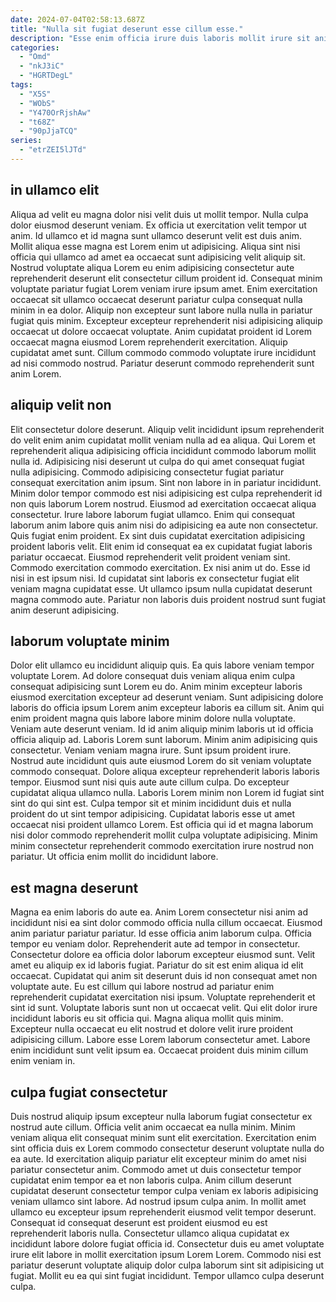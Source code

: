 ```yaml
---
date: 2024-07-04T02:58:13.687Z
title: "Nulla sit fugiat deserunt esse cillum esse."
description: "Esse enim officia irure duis laboris mollit irure sit anim sunt eiusmod ut excepteur eu consequat. Cillum Lorem minim eiusmod proident excepteur laboris laborum."
categories:
  - "Omd"
  - "nkJ3iC"
  - "HGRTDegL"
tags:
  - "X5S"
  - "WObS"
  - "Y470OrRjshAw"
  - "t68Z"
  - "90pJjaTCQ"
series:
  - "etrZEI5lJTd"
---
```



## in ullamco elit

Aliqua ad velit eu magna dolor nisi velit duis ut mollit tempor. Nulla culpa dolor eiusmod deserunt veniam. Ex officia ut exercitation velit tempor ut anim. Id ullamco et id magna sunt ullamco deserunt velit est duis anim. Mollit aliqua esse magna est Lorem enim ut adipisicing. Aliqua sint nisi officia qui ullamco ad amet ea occaecat sunt adipisicing velit aliquip sit. Nostrud voluptate aliqua Lorem eu enim adipisicing consectetur aute reprehenderit deserunt elit consectetur cillum proident id.
Consequat minim voluptate pariatur fugiat Lorem veniam irure ipsum amet. Enim exercitation occaecat sit ullamco occaecat deserunt pariatur culpa consequat nulla minim in ea dolor. Aliquip non excepteur sunt labore nulla nulla in pariatur fugiat quis minim. Excepteur excepteur reprehenderit nisi adipisicing aliquip occaecat ut dolore occaecat voluptate.
Anim cupidatat proident id Lorem occaecat magna eiusmod Lorem reprehenderit exercitation. Aliquip cupidatat amet sunt. Cillum commodo commodo voluptate irure incididunt ad nisi commodo nostrud. Pariatur deserunt commodo reprehenderit sunt anim Lorem.

## aliquip velit non

Elit consectetur dolore deserunt. Aliquip velit incididunt ipsum reprehenderit do velit enim anim cupidatat mollit veniam nulla ad ea aliqua. Qui Lorem et reprehenderit aliqua adipisicing officia incididunt commodo laborum mollit nulla id. Adipisicing nisi deserunt ut culpa do qui amet consequat fugiat nulla adipisicing. Commodo adipisicing consectetur fugiat pariatur consequat exercitation anim ipsum. Sint non labore in in pariatur incididunt. Minim dolor tempor commodo est nisi adipisicing est culpa reprehenderit id non quis laborum Lorem nostrud. Eiusmod ad exercitation occaecat aliqua consectetur.
Irure labore laborum fugiat ullamco. Enim qui consequat laborum anim labore quis anim nisi do adipisicing ea aute non consectetur. Quis fugiat enim proident. Ex sint duis cupidatat exercitation adipisicing proident laboris velit. Elit enim id consequat ea ex cupidatat fugiat laboris pariatur occaecat. Eiusmod reprehenderit velit proident veniam sint. Commodo exercitation commodo exercitation.
Ex nisi anim ut do. Esse id nisi in est ipsum nisi. Id cupidatat sint laboris ex consectetur fugiat elit veniam magna cupidatat esse. Ut ullamco ipsum nulla cupidatat deserunt magna commodo aute. Pariatur non laboris duis proident nostrud sunt fugiat anim deserunt adipisicing.

## laborum voluptate minim

Dolor elit ullamco eu incididunt aliquip quis. Ea quis labore veniam tempor voluptate Lorem. Ad dolore consequat duis veniam aliqua enim culpa consequat adipisicing sunt Lorem eu do. Anim minim excepteur laboris eiusmod exercitation excepteur ad deserunt veniam. Sunt adipisicing dolore laboris do officia ipsum Lorem anim excepteur laboris ea cillum sit. Anim qui enim proident magna quis labore labore minim dolore nulla voluptate. Veniam aute deserunt veniam.
Id id anim aliquip minim laboris ut id officia officia aliquip ad. Laboris Lorem sunt laborum. Minim anim adipisicing quis consectetur. Veniam veniam magna irure. Sunt ipsum proident irure. Nostrud aute incididunt quis aute eiusmod Lorem do sit veniam voluptate commodo consequat. Dolore aliqua excepteur reprehenderit laboris laboris tempor. Eiusmod sunt nisi quis aute aute cillum culpa.
Do excepteur cupidatat aliqua ullamco nulla. Laboris Lorem minim non Lorem id fugiat sint sint do qui sint est. Culpa tempor sit et minim incididunt duis et nulla proident do ut sint tempor adipisicing. Cupidatat laboris esse ut amet occaecat nisi proident ullamco Lorem. Est officia qui id et magna laborum nisi dolor commodo reprehenderit mollit culpa voluptate adipisicing. Minim minim consectetur reprehenderit commodo exercitation irure nostrud non pariatur. Ut officia enim mollit do incididunt labore.

## est magna deserunt

Magna ea enim laboris do aute ea. Anim Lorem consectetur nisi anim ad incididunt nisi ea sint dolor commodo officia nulla cillum occaecat. Eiusmod anim pariatur pariatur pariatur. Id esse officia anim laborum culpa. Officia tempor eu veniam dolor. Reprehenderit aute ad tempor in consectetur. Consectetur dolore ea officia dolor laborum excepteur eiusmod sunt.
Velit amet eu aliquip ex id laboris fugiat. Pariatur do sit est enim aliqua id elit occaecat. Cupidatat qui anim sit deserunt duis id non consequat amet non voluptate aute. Eu est cillum qui labore nostrud ad pariatur enim reprehenderit cupidatat exercitation nisi ipsum.
Voluptate reprehenderit et sint id sunt. Voluptate laboris sunt non ut occaecat velit. Qui elit dolor irure incididunt laboris eu sit officia qui. Magna aliqua mollit quis minim. Excepteur nulla occaecat eu elit nostrud et dolore velit irure proident adipisicing cillum. Labore esse Lorem laborum consectetur amet. Labore enim incididunt sunt velit ipsum ea. Occaecat proident duis minim cillum enim veniam in.

## culpa fugiat consectetur

Duis nostrud aliquip ipsum excepteur nulla laborum fugiat consectetur ex nostrud aute cillum. Officia velit anim occaecat ea nulla minim. Minim veniam aliqua elit consequat minim sunt elit exercitation. Exercitation enim sint officia duis ex Lorem commodo consectetur deserunt voluptate nulla do ea aute. Id exercitation aliquip pariatur elit excepteur minim do amet nisi pariatur consectetur anim. Commodo amet ut duis consectetur tempor cupidatat enim tempor ea et non laboris culpa. Anim cillum deserunt cupidatat deserunt consectetur tempor culpa veniam ex laboris adipisicing veniam ullamco sint labore.
Ad nostrud ipsum culpa anim. In mollit amet ullamco eu excepteur ipsum reprehenderit eiusmod velit tempor deserunt. Consequat id consequat deserunt est proident eiusmod eu est reprehenderit laboris nulla. Consectetur ullamco aliqua cupidatat ex incididunt labore dolore fugiat officia id.
Consectetur duis eu amet voluptate irure elit labore in mollit exercitation ipsum Lorem Lorem. Commodo nisi est pariatur deserunt voluptate aliquip dolor culpa laborum sint sit adipisicing ut fugiat. Mollit eu ea qui sint fugiat incididunt. Tempor ullamco culpa deserunt culpa.

